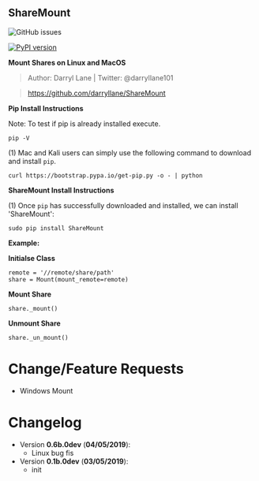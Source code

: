 **ShareMount**
-----

![GitHub issues](https://img.shields.io/github/issues/darryllane/Sharemount.svg)

[![PyPI version](https://badge.fury.io/py/ShareMount.svg)](https://badge.fury.io/py/ShareMount)

**Mount Shares on Linux and MacOS**
 
>Author: Darryl Lane  |  Twitter: @darryllane101

>https://github.com/darryllane/ShareMount


**Pip Install Instructions**

Note: To test if pip is already installed execute.

`pip -V`

(1) Mac and Kali users can simply use the following command to download and install `pip`.

`curl https://bootstrap.pypa.io/get-pip.py -o - | python`

**ShareMount Install Instructions**

(1) Once `pip` has successfully downloaded and installed, we can install 'ShareMount':

`sudo pip install ShareMount`

**Example:**

**Initialse Class**	
    
    remote = '//remote/share/path'
    share = Mount(mount_remote=remote)
    
			
**Mount Share**
    
    share._mount()
    
			
**Unmount Share**
    
    share._un_mount()
    

Change/Feature Requests
====
* Windows Mount

Changelog
====
* Version __0.6b.0dev__ (__04/05/2019__):
  * Linux bug fis
* Version __0.1b.0dev__ (__03/05/2019__):
  * init
